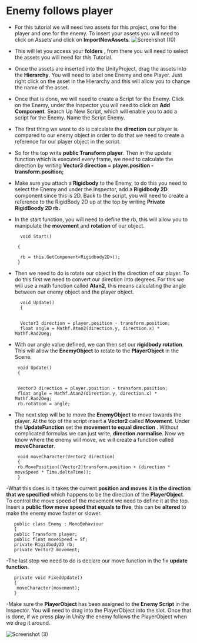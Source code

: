 # Enemy follows player 


- For this tutorial we will need two assets for this project, one for the player and one for the enemy. To insert your assets you will need to click on Assets and click on **ImportNewAssets**. 
![Screenshot (10)](https://user-images.githubusercontent.com/72073841/98045839-01ed1200-1e21-11eb-892e-4c5e9fad8b1c.png)

- This will let you access your **folders** , from there you will need to select the assets you will need for this Tutorial. 

- Once the assets are inserted into the UnityProject, drag the assets into the **Hierarchy**. You will need to label one Enemy and one Player. Just right click on the asset in the Hierarchy and this will allow you to change the name of the asset. 

- Once that is done, we will need to create a Script for the Enemy. Click on the Enemy, under the Inspector you will need to click on **Add Component**. Search Up New Script, which will enable you to add a script for the Enemy. Name the Script Enemy.

- The first thing we want to do is calculate the **direction** our player is compared to our enemy object in order to do that we need to create a reference for our player object in the script. 

- So for the top write **public Transform player**. Then in the update function which is executed every frame, we need to calculate the direction by writing **Vector3 direction = player.position - transform.position;**

- Make sure you attach a **Rigidbody** to the Enemy, to do this you need to select the Enemy and under the Inspector, add a **Rigidbody 2D** component since this is 2D. 
Back to the script, you will need to create a reference to the RigidBody 2D up at the top by writing **Private RigidBoody 2D rb.** 


- In the start function, you will need to define the rb, this will allow you to manipulate the **movement** and **rotation** of our object.
   
   
        void Start()
     
       {
    
        rb = this.GetComponent<Rigidbody2D>();
       }



- Then we need to do is rotate our object in the direction of our player. To do this first we need to convert our direction into degrees. For this we will use a math function called **Atan2**,  this means calculating the angle between our enemy object and the player object. 

        void Update()
        {
    
    
        Vector3 direction = player.position - transform.position;
        float angle = Mathf.Atan2(direction.y, direction.x) * Mathf.Rad2Deg;


- With our angle value defined,  we can then set our **rigidbody rotation**. This will allow the **EnemyObject** to rotate to the **PlayerObject** in the Scene.


       void Update()
       {
       
       
       Vector3 direction = player.position - transform.position;
       float angle = Mathf.Atan2(direction.y, direction.x) * Mathf.Rad2Deg;
       rb.rotation = angle;



- The next step will be to move the **EnemyObject** to move towards the player. At the top of the script insert a **Vector2** called **Movement**. Under the **UpdateFunction** set the **movement to equal direction** . Without complicated formulas we can just write, **direction.normalise**. 
Now we know where the enemy will move, we will create a function called **moveCharacter**. 
   
        
       void moveCharacter(Vector2 direction)
       {
       rb.MovePosition((Vector2)transform.position + (direction * moveSpeed * Time.deltaTime));
       }


-What this does is it takes the current **position and moves it in the direction that we specified** which happens to be the direction of the **PlayerObject**. To control the move speed of the movement we need to define it at the top. 
Insert a **public flow move speed that equals to five**, this can be **altered** to make the enemy move faster or slower. 


       public class Enemy : MonoBehaviour
       {
       public Transform player;
       public float moveSpeed = 5f;
       private Rigidbody2D rb;
       private Vector2 movement;


-The last step we need to do is declare our move function in the fix **update function.**

       private void FixedUpdate()
       {
        moveCharacter(movement);
       }

-Make sure the **PlayerObject** has been assigned to the **Enemy Script** in the Inspector. You will need to drag into the PlayerObject into the slot.  Once that is done, if we press play in Unity the enemy follows the PlayerObject when we drag it around. 
 
 

![Screenshot (3)](https://user-images.githubusercontent.com/72073841/98045523-88edba80-1e20-11eb-80ef-23772722789b.png)


      






